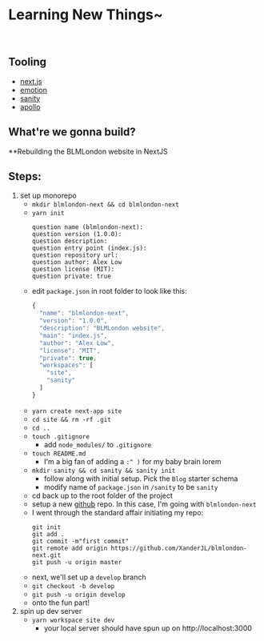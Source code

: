 # Learning New Things~

<br/>

## Tooling
- [next.js](https://nextjs.org/docs/getting-started)
- [emotion](https://emotion.sh/docs/introduction)
- [sanity](https://www.sanity.io/docs/graphql)
- [apollo](https://www.apollographql.com/docs/apollo-server/deployment/netlify/)

## What're we gonna build?

**Rebuilding the BLMLondon website in NextJS


## Steps:
1. set up monorepo
	- `mkdir blmlondon-next && cd blmlondon-next`
	- `yarn init`
		```
		question name (blmlondon-next): 
		question version (1.0.0): 
		question description: 
		question entry point (index.js): 
		question repository url: 
		question author: Alex Low
		question license (MIT): 
		question private: true

		```
	- edit `package.json` in root folder to look like this:
		```js
		{
		  "name": "blmlondon-next",
		  "version": "1.0.0",
		  "description": "BLMLondon website",
		  "main": "index.js",
		  "author": "Alex Low",
		  "license": "MIT",
		  "private": true,
		  "workspaces": [
			"site",
			"sanity"
		  ]
		}
		```
	- `yarn create next-app site`
	- `cd site && rm -rf .git`
	- `cd ..`
	- `touch .gitignore`
		- add `node_modules/` to `.gitignore`
	- `touch README.md`
		- I'm a big fan of adding a `:^ )` for my baby brain lorem
	- `mkdir sanity && cd sanity && sanity init`
		- follow along with initial setup. Pick the `Blog` starter schema
		- modify name of `package.json` in `/sanity` to be `sanity`
	- cd back up to the root folder of the project
	- setup a new [github](https://github.com/) repo. In this case, I'm going with `blmlondon-next`
	- I went through the standard affair initiating my repo:
		```
		git init
		git add .
		git commit -m"first commit"
		git remote add origin https://github.com/XanderJL/blmlondon-next.git
		git push -u origin master
		```
	- next, we'll set up a `develop` branch
	- `git checkout -b develop`
	- `git push -u origin develop`
	- onto the fun part!
1. spin up dev server
	- `yarn workspace site dev`
		- your local server should have spun up on http://localhost:3000
